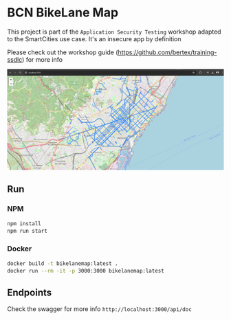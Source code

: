 # BCN BikeLane Map

This project is part of the `Application Security Testing` workshop adapted to the SmartCities use case. It's an insecure app by definition

Please check out the workshop guide (https://github.com/bertex/training-ssdlc) for more info

![](./screenshot/image.png)

## Run

### NPM

```bash
npm install
npm run start
```

### Docker

```bash
docker build -t bikelanemap:latest .
docker run --rm -it -p 3000:3000 bikelanemap:latest
```

## Endpoints

Check the swagger for more info `http://localhost:3000/api/doc`
